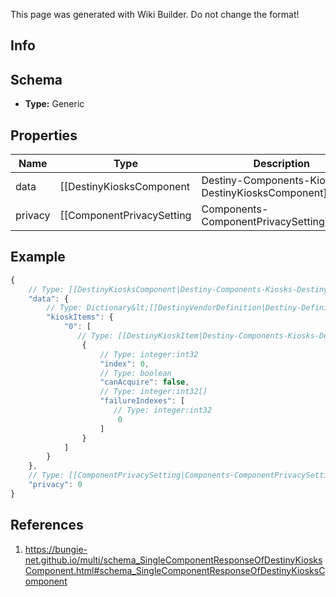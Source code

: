 <span class="wiki-builder">This page was generated with Wiki Builder. Do not change the format!</span>

## Info

## Schema
* **Type:** Generic

## Properties
Name | Type | Description
---- | ---- | -----------
data | [[DestinyKiosksComponent|Destiny-Components-Kiosks-DestinyKiosksComponent]] | 
privacy | [[ComponentPrivacySetting|Components-ComponentPrivacySetting]]:Enum | 

## Example
```javascript
{
    // Type: [[DestinyKiosksComponent|Destiny-Components-Kiosks-DestinyKiosksComponent]]
    "data": {
        // Type: Dictionary&lt;[[DestinyVendorDefinition|Destiny-Definitions-DestinyVendorDefinition]]:ManifestDefinition:integer:uint32,[[DestinyKioskItem|Destiny-Components-Kiosks-DestinyKioskItem]][]&gt;
        "kioskItems": {
            "0": [
               // Type: [[DestinyKioskItem|Destiny-Components-Kiosks-DestinyKioskItem]]
                {
                    // Type: integer:int32
                    "index": 0,
                    // Type: boolean
                    "canAcquire": false,
                    // Type: integer:int32[]
                    "failureIndexes": [
                       // Type: integer:int32
                        0
                    ]
                }
            ]
        }
    },
    // Type: [[ComponentPrivacySetting|Components-ComponentPrivacySetting]]:Enum
    "privacy": 0
}

```

## References
1. https://bungie-net.github.io/multi/schema_SingleComponentResponseOfDestinyKiosksComponent.html#schema_SingleComponentResponseOfDestinyKiosksComponent
